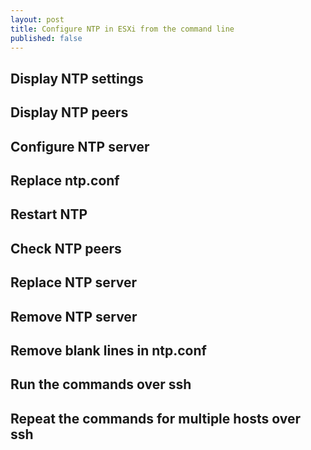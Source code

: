 ```yaml
---
layout: post
title: Configure NTP in ESXi from the command line
published: false
---
```

## Display NTP settings
## Display NTP peers
## Configure NTP server
## Replace ntp.conf
## Restart NTP
## Check NTP peers
## Replace NTP server
## Remove NTP server
## Remove blank lines in ntp.conf
## Run the commands over ssh
## Repeat the commands for multiple hosts over ssh 

